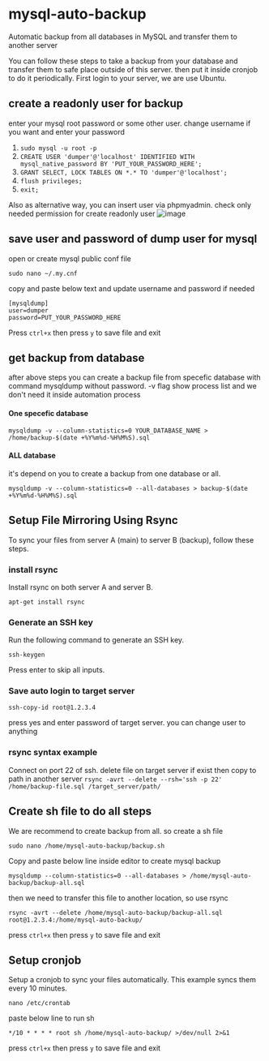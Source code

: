 # mysql-auto-backup
Automatic backup from all databases in MySQL and transfer them to another server

You can follow these steps to take a backup from your database and transfer them to safe place outside of this server. then put it inside cronjob to do it periodically.
First login to your server, we are use Ubuntu.



## create a readonly user for backup
enter your mysql root password or some other user. change username if you want and enter your password
1. ```sudo mysql -u root -p```
2. ```CREATE USER 'dumper'@'localhost' IDENTIFIED WITH mysql_native_password BY 'PUT_YOUR_PASSWORD_HERE';```
3. ```GRANT SELECT, LOCK TABLES ON *.* TO 'dumper'@'localhost';```
4. ```flush privileges;```
5. ```exit;```


Also as alternative way, you can insert user via phpmyadmin. check only needed permission for create readonly user
![image](https://user-images.githubusercontent.com/8861284/111922973-79fb6200-8aba-11eb-98cb-d9fd7674b29a.png)



## save user and password of dump user for mysql
open or create mysql public conf file

```sudo nano ~/.my.cnf```

copy and paste below text and update username and password if needed

```
[mysqldump]
user=dumper
password=PUT_YOUR_PASSWORD_HERE
```
Press `ctrl+x` then press `y` to save file and exit

## get backup from database
after above steps you can create a backup file from specefic database with command mysqldump without password. -v flag show process list and we don't need it inside automation process

#### One specefic database
```mysqldump -v --column-statistics=0 YOUR_DATABASE_NAME > /home/backup-$(date +%Y%m%d-%H%M%S).sql```

#### ALL database
it's depend on you to create a backup from one database or all.

```mysqldump -v --column-statistics=0 --all-databases > backup-$(date +%Y%m%d-%H%M%S).sql```



## Setup File Mirroring Using Rsync
To sync your files from server A (main) to server B (backup), follow these steps.

### install rsync
Install rsync on both server A and server B.

```apt-get install rsync```

### Generate an SSH key
Run the following command to generate an SSH key.

```ssh-keygen```

Press enter to skip all inputs.

### Save auto login to target server

```ssh-copy-id root@1.2.3.4```

press yes and enter password of target server. you can change user to anything

### rsync syntax example
Connect on port 22 of ssh. delete file on target server if exist then copy to path in another server
```rsync -avrt --delete --rsh='ssh -p 22' /home/backup-file.sql /target_server/path/```



## Create sh file to do all steps
We are recommend to create backup from all. so create a sh file

```sudo nano /home/mysql-auto-backup/backup.sh```

Copy and paste below line inside editor to create mysql backup

```mysqldump --column-statistics=0 --all-databases > /home/mysql-auto-backup/backup-all.sql```

then we need to transfer this file to another location, so use rsync

```rsync -avrt --delete /home/mysql-auto-backup/backup-all.sql root@1.2.3.4:/home/mysql-auto-backup/```

press `ctrl+x` then press `y` to save file and exit



## Setup cronjob
Setup a cronjob to sync your files automatically. This example syncs them every 10 minutes.

```nano /etc/crontab```

paste below line to run sh

```*/10 * * * * root sh /home/mysql-auto-backup/ >/dev/null 2>&1```

press `ctrl+x` then press `y` to save file and exit

